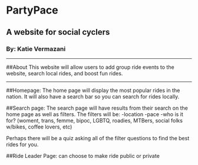 # PartyPace
## A website for social cyclers 
### By: Katie Vermazani
***

##About
This website will allow users to add group ride events to the website, search local rides, and boost fun rides.
***

##Homepage:
The home page will display the most popular rides in the nation. It will also have a search bar so you can search for rides locally.

##Search page:
The search page will have results from their search on the home page as well as filters. The filters will be:
-location
-pace
-who is it for? (woment, trans, femme, bipoc, LGBTQ, roadies, MTBers, social folks w/bikes, coffee lovers, etc)

Perhaps there will be a quiz asking all of the filter questions to find the best rides for you.

##Ride Leader Page:
can choose to make ride public or private

